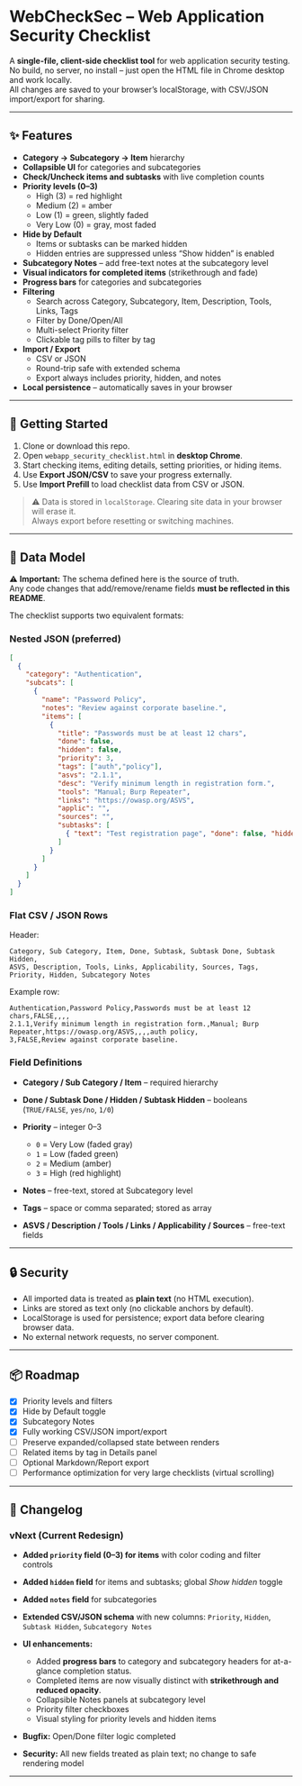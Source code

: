 # WebCheckSec – Web Application Security Checklist

A **single-file, client-side checklist tool** for web application security testing.  
No build, no server, no install – just open the HTML file in Chrome desktop and work locally.  
All changes are saved to your browser’s localStorage, with CSV/JSON import/export for sharing.

---

## ✨ Features

- **Category → Subcategory → Item** hierarchy
- **Collapsible UI** for categories and subcategories
- **Check/Uncheck items and subtasks** with live completion counts
- **Priority levels (0–3)**  
  - High (3) = red highlight  
  - Medium (2) = amber  
  - Low (1) = green, slightly faded  
  - Very Low (0) = gray, most faded
- **Hide by Default**  
  - Items or subtasks can be marked hidden  
  - Hidden entries are suppressed unless “Show hidden” is enabled
- **Subcategory Notes** – add free-text notes at the subcategory level
- **Visual indicators for completed items** (strikethrough and fade)
- **Progress bars** for categories and subcategories
- **Filtering**  
  - Search across Category, Subcategory, Item, Description, Tools, Links, Tags  
  - Filter by Done/Open/All  
  - Multi-select Priority filter  
  - Clickable tag pills to filter by tag
- **Import / Export**  
  - CSV or JSON  
  - Round-trip safe with extended schema  
  - Export always includes priority, hidden, and notes
- **Local persistence** – automatically saves in your browser

---

## 🚀 Getting Started

1. Clone or download this repo.
2. Open `webapp_security_checklist.html` in **desktop Chrome**.
3. Start checking items, editing details, setting priorities, or hiding items.
4. Use **Export JSON/CSV** to save your progress externally.
5. Use **Import Prefill** to load checklist data from CSV or JSON.

> ⚠️ Data is stored in `localStorage`. Clearing site data in your browser will erase it.  
> Always export before resetting or switching machines.

---

## 📑 Data Model

⚠️ **Important:** The schema defined here is the source of truth.  
Any code changes that add/remove/rename fields **must be reflected in this README**.

The checklist supports two equivalent formats:

### Nested JSON (preferred)

```json
[
  {
    "category": "Authentication",
    "subcats": [
      {
        "name": "Password Policy",
        "notes": "Review against corporate baseline.",
        "items": [
          {
            "title": "Passwords must be at least 12 chars",
            "done": false,
            "hidden": false,
            "priority": 3,
            "tags": ["auth","policy"],
            "asvs": "2.1.1",
            "desc": "Verify minimum length in registration form.",
            "tools": "Manual; Burp Repeater",
            "links": "https://owasp.org/ASVS",
            "applic": "",
            "sources": "",
            "subtasks": [
              { "text": "Test registration page", "done": false, "hidden": false }
            ]
          }
        ]
      }
    ]
  }
]
````

### Flat CSV / JSON Rows

Header:

```
Category, Sub Category, Item, Done, Subtask, Subtask Done, Subtask Hidden,
ASVS, Description, Tools, Links, Applicability, Sources, Tags,
Priority, Hidden, Subcategory Notes
```

Example row:

```
Authentication,Password Policy,Passwords must be at least 12 chars,FALSE,,,,
2.1.1,Verify minimum length in registration form.,Manual; Burp Repeater,https://owasp.org/ASVS,,,,auth policy,
3,FALSE,Review against corporate baseline.
```

### Field Definitions

* **Category / Sub Category / Item** – required hierarchy
* **Done / Subtask Done / Hidden / Subtask Hidden** – booleans (`TRUE/FALSE`, `yes/no`, `1/0`)
* **Priority** – integer 0–3

  * `0` = Very Low (faded gray)
  * `1` = Low (faded green)
  * `2` = Medium (amber)
  * `3` = High (red highlight)
* **Notes** – free-text, stored at Subcategory level
* **Tags** – space or comma separated; stored as array
* **ASVS / Description / Tools / Links / Applicability / Sources** – free-text fields

---

## 🔒 Security

* All imported data is treated as **plain text** (no HTML execution).
* Links are stored as text only (no clickable anchors by default).
* LocalStorage is used for persistence; export data before clearing browser data.
* No external network requests, no server component.

---

## 📦 Roadmap

* [x] Priority levels and filters
* [x] Hide by Default toggle
* [x] Subcategory Notes
* [x] Fully working CSV/JSON import/export
* [ ] Preserve expanded/collapsed state between renders
* [ ] Related items by tag in Details panel
* [ ] Optional Markdown/Report export
* [ ] Performance optimization for very large checklists (virtual scrolling)

---

## 📝 Changelog

### vNext (Current Redesign)

* **Added `priority` field (0–3) for items** with color coding and filter controls
* **Added `hidden` field** for items and subtasks; global *Show hidden* toggle
* **Added `notes` field** for subcategories
* **Extended CSV/JSON schema** with new columns: `Priority`, `Hidden`, `Subtask Hidden`, `Subcategory Notes`
* **UI enhancements:**

  * Added **progress bars** to category and subcategory headers for at-a-glance completion status.
  * Completed items are now visually distinct with **strikethrough and reduced opacity**.
  * Collapsible Notes panels at subcategory level
  * Priority filter checkboxes
  * Visual styling for priority levels and hidden items
* **Bugfix:** Open/Done filter logic completed
* **Security:** All new fields treated as plain text; no change to safe rendering model

---
